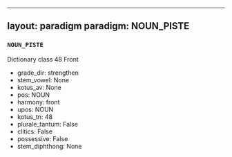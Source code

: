 
---
layout: paradigm
paradigm: NOUN_PISTE
---
### ` NOUN_PISTE `

Dictionary class 48 Front
* grade_dir: strengthen
* stem_vowel: None
* kotus_av: None
* pos: NOUN
* harmony: front
* upos: NOUN
* kotus_tn: 48
* plurale_tantum: False
* clitics: False
* possessive: False
* stem_diphthong: None
